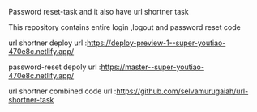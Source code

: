 Password reset-task and it also have url shortner task


This repository contains entire login ,logout and password reset code


url shortner deploy url :https://deploy-preview-1--super-youtiao-470e8c.netlify.app/

password-reset depoly url :https://master--super-youtiao-470e8c.netlify.app/


url shortner combined code url :https://github.com/selvamurugaiah/url-shortner-task
